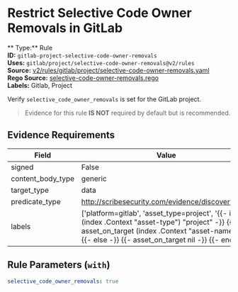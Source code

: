 # Restrict Selective Code Owner Removals in GitLab  
** Type:** Rule  
**ID:** `gitlab-project-selective-code-owner-removals`  
**Uses:** `gitlab/project/selective-code-owner-removals@v2/rules`  
**Source:** [v2/rules/gitlab/project/selective-code-owner-removals.yaml](https://github.com/scribe-public/sample-policies/v2/rules/gitlab/project/selective-code-owner-removals.yaml)  
**Rego Source:** [selective-code-owner-removals.rego](https://github.com/scribe-public/sample-policies/v2/rules/gitlab/project/selective-code-owner-removals.rego)  
**Labels:** Gitlab, Project  

Verify `selective_code_owner_removals` is set for the GitLab project.

> Evidence for this rule **IS NOT** required by default but is recommended.


## Evidence Requirements  
| Field | Value |
|-------|-------|
| signed | False |
| content_body_type | generic |
| target_type | data |
| predicate_type | http://scribesecurity.com/evidence/discovery/v0.1 |
| labels | ['platform=gitlab', 'asset_type=project', '{{- if eq (index .Context "asset-type") "project" -}} {{- asset_on_target (index .Context "asset-name") -}} {{- else -}} {{- asset_on_target nil -}} {{- end -}}'] |

## Rule Parameters (`with`)  
```yaml
selective_code_owner_removals: true
```

